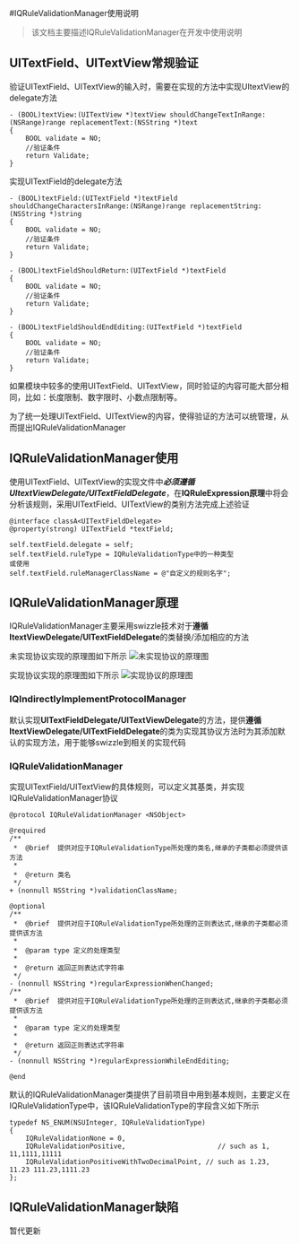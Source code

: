 #IQRuleValidationManager使用说明
> 该文档主要描述IQRuleValidationManager在开发中使用说明

## UITextField、UITextView常规验证
验证UITextField、UITextView的输入时，需要在实现的方法中实现UItextView的delegate方法

```
- (BOOL)textView:(UITextView *)textView shouldChangeTextInRange:(NSRange)range replacementText:(NSString *)text
{
	BOOL validate = NO;
	//验证条件
	return Validate;
}

```
实现UITextField的delegate方法

```
- (BOOL)textField:(UITextField *)textField shouldChangeCharactersInRange:(NSRange)range replacementString:(NSString *)string
{
	BOOL validate = NO;
	//验证条件
	return Validate;
}

- (BOOL)textFieldShouldReturn:(UITextField *)textField
{
	BOOL validate = NO;
	//验证条件
	return Validate;
}

- (BOOL)textFieldShouldEndEditing:(UITextField *)textField
{
	BOOL validate = NO;
	//验证条件
	return Validate;
}
```
如果模块中较多的使用UITextField、UITextView，同时验证的内容可能大部分相同，比如：长度限制、数字限时、小数点限制等。

为了统一处理UITextField、UITextView的内容，使得验证的方法可以统管理，从而提出IQRuleValidationManager

## IQRuleValidationManager使用
使用UITextField、UITextView的实现文件中***必须遵循UItextViewDelegate/UITextFieldDelegate***，在**IQRuleExpression原理**中将会分析该规则，采用UITextField、UITextView的类别方法完成上述验证

```
@interface classA<UITextFieldDelegate>
@property(strong) UITextField *textField;

self.textField.delegate = self;
self.textField.ruleType = IQRuleValidationType中的一种类型
或使用
self.textField.ruleManagerClassName = @"自定义的规则名字";
```

## IQRuleValidationManager原理
IQRuleValidationManager主要采用swizzle技术对于**遵循ItextViewDelegate/UITextFieldDelegate**的类替换/添加相应的方法

未实现协议实现的原理图如下所示
![未实现协议的原理图](http://junhg521.github.io/JSSource/swizzle/swizzleInd.png)

实现协议实现的原理图如下所示
![实现协议的原理图](http://junhg521.github.io/JSSource/swizzle/swizzle.png)
### IQIndirectlyImplementProtocolManager
默认实现**UITextFieldDelegate/UITextViewDelegate**的方法，提供**遵循ItextViewDelegate/UITextFieldDelegate**的类为实现其协议方法时为其添加默认的实现方法，用于能够swizzle到相关的实现代码
### IQRuleValidationManager
实现UITextField/UITextView的具体规则，可以定义其基类，并实现IQRuleValidationManager协议

```
@protocol IQRuleValidationManager <NSObject>

@required
/**
 *  @brief  提供对应于IQRuleValidationType所处理的类名,继承的子类都必须提供该方法
 *
 *  @return 类名
 */
+ (nonnull NSString *)validationClassName;

@optional
/**
 *  @brief  提供对应于IQRuleValidationType所处理的正则表达式,继承的子类都必须提供该方法
 *
 *  @param type 定义的处理类型
 *
 *  @return 返回正则表达式字符串
 */
- (nonnull NSString *)regularExpressionWhenChanged;
/**
 *  @brief  提供对应于IQRuleValidationType所处理的正则表达式,继承的子类都必须提供该方法
 *
 *  @param type 定义的处理类型
 *
 *  @return 返回正则表达式字符串
 */
- (nonnull NSString *)regularExpressionWhileEndEditing;

@end
```
默认的IQRuleValidationManager类提供了目前项目中用到基本规则，主要定义在IQRuleValidationType中，该IQRuleValidationType的字段含义如下所示

```
typedef NS_ENUM(NSUInteger, IQRuleValidationType)
{
    IQRuleValidationNone = 0,
    IQRuleValidationPositive,                       // such as 1, 11,1111,11111
    IQRuleValidationPositiveWithTwoDecimalPoint, // such as 1.23, 11.23 111.23,1111.23
};
```


## IQRuleValidationManager缺陷
暂代更新